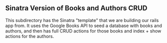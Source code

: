 ## Sinatra Version of Books and Authors CRUD

This subdirectory has the Sinatra "template" that we are building our rails app from.  It uses the Google Books API to seed a database with books and authors, and then has full CRUD actions for those books and index + show actions for the authors.
